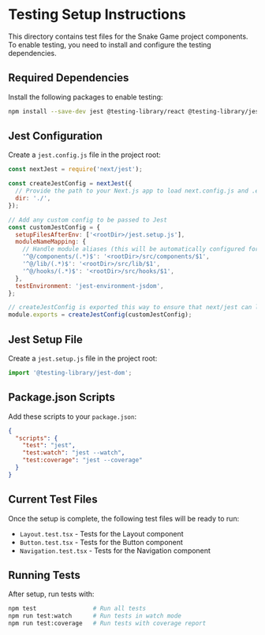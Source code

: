 # Testing Setup Instructions

This directory contains test files for the Snake Game project components. To enable testing, you need to install and configure the testing dependencies.

## Required Dependencies

Install the following packages to enable testing:

```bash
npm install --save-dev jest @testing-library/react @testing-library/jest-dom @types/jest jest-environment-jsdom
```

## Jest Configuration

Create a `jest.config.js` file in the project root:

```javascript
const nextJest = require('next/jest');

const createJestConfig = nextJest({
  // Provide the path to your Next.js app to load next.config.js and .env files
  dir: './',
});

// Add any custom config to be passed to Jest
const customJestConfig = {
  setupFilesAfterEnv: ['<rootDir>/jest.setup.js'],
  moduleNameMapping: {
    // Handle module aliases (this will be automatically configured for you based on your tsconfig.json paths)
    '^@/components/(.*)$': '<rootDir>/src/components/$1',
    '^@/lib/(.*)$': '<rootDir>/src/lib/$1',
    '^@/hooks/(.*)$': '<rootDir>/src/hooks/$1',
  },
  testEnvironment: 'jest-environment-jsdom',
};

// createJestConfig is exported this way to ensure that next/jest can load the Next.js config which is async
module.exports = createJestConfig(customJestConfig);
```

## Jest Setup File

Create a `jest.setup.js` file in the project root:

```javascript
import '@testing-library/jest-dom';
```

## Package.json Scripts

Add these scripts to your `package.json`:

```json
{
  "scripts": {
    "test": "jest",
    "test:watch": "jest --watch",
    "test:coverage": "jest --coverage"
  }
}
```

## Current Test Files

Once the setup is complete, the following test files will be ready to run:

- `Layout.test.tsx` - Tests for the Layout component
- `Button.test.tsx` - Tests for the Button component
- `Navigation.test.tsx` - Tests for the Navigation component

## Running Tests

After setup, run tests with:

```bash
npm test                # Run all tests
npm run test:watch      # Run tests in watch mode
npm run test:coverage   # Run tests with coverage report
```
